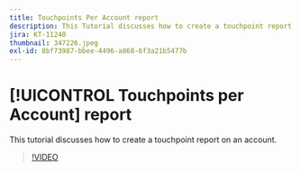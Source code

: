 ```yaml
---
title: Touchpoints Per Account report
description: This Tutorial discusses how to create a touchpoint report on an account.
jira: KT-11240
thumbnail: 347226.jpeg
exl-id: 8bf73987-bbee-4496-a868-6f3a21b5477b
---
```

# [!UICONTROL Touchpoints per Account] report

This tutorial discusses how to create a touchpoint report on an account.

>[!VIDEO](https://video.tv.adobe.com/v/347226/?quality=12&learn=on)

